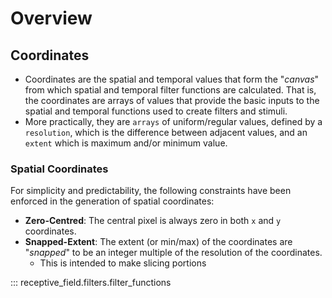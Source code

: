 # Overview

## Coordinates

* Coordinates are the spatial and temporal values that form the "*canvas*" from which spatial and temporal filter functions are calculated.  That is, the coordinates are arrays of values that provide the basic inputs to the spatial and temporal functions used to create filters and stimuli.
* More practically, they are `arrays` of uniform/regular values, defined by a `resolution`, which is the difference between adjacent values, and an `extent` which is maximum and/or minimum value.

### Spatial Coordinates

For simplicity and predictability, the following constraints have been enforced in the generation of spatial coordinates:

* **Zero-Centred**: The central pixel is always zero in both `x` and `y` coordinates.
* **Snapped-Extent**: The extent (or min/max) of the coordinates are "_snapped_" to be an integer multiple of the resolution of the coordinates.
	- This is intended to make slicing portions


::: receptive_field.filters.filter_functions
